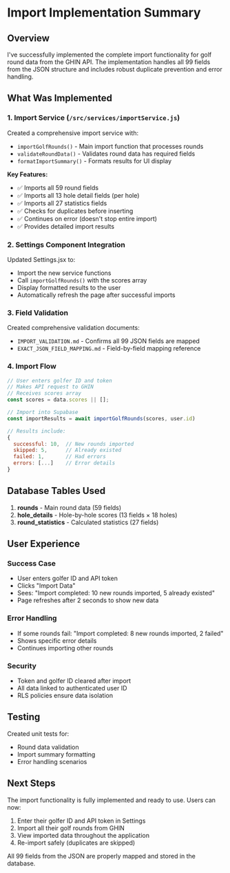 # Import Implementation Summary

## Overview
I've successfully implemented the complete import functionality for golf round data from the GHIN API. The implementation handles all 99 fields from the JSON structure and includes robust duplicate prevention and error handling.

## What Was Implemented

### 1. Import Service (`/src/services/importService.js`)
Created a comprehensive import service with:
- `importGolfRounds()` - Main import function that processes rounds
- `validateRoundData()` - Validates round data has required fields
- `formatImportSummary()` - Formats results for UI display

**Key Features:**
- ✅ Imports all 59 round fields
- ✅ Imports all 13 hole detail fields (per hole)
- ✅ Imports all 27 statistics fields
- ✅ Checks for duplicates before inserting
- ✅ Continues on error (doesn't stop entire import)
- ✅ Provides detailed import results

### 2. Settings Component Integration
Updated Settings.jsx to:
- Import the new service functions
- Call `importGolfRounds()` with the scores array
- Display formatted results to the user
- Automatically refresh the page after successful imports

### 3. Field Validation
Created comprehensive validation documents:
- `IMPORT_VALIDATION.md` - Confirms all 99 JSON fields are mapped
- `EXACT_JSON_FIELD_MAPPING.md` - Field-by-field mapping reference

### 4. Import Flow

```javascript
// User enters golfer ID and token
// Makes API request to GHIN
// Receives scores array
const scores = data.scores || [];

// Import into Supabase
const importResults = await importGolfRounds(scores, user.id)

// Results include:
{
  successful: 10,  // New rounds imported
  skipped: 5,      // Already existed
  failed: 1,       // Had errors
  errors: [...]    // Error details
}
```

## Database Tables Used

1. **rounds** - Main round data (59 fields)
2. **hole_details** - Hole-by-hole scores (13 fields × 18 holes)
3. **round_statistics** - Calculated statistics (27 fields)

## User Experience

### Success Case
- User enters golfer ID and API token
- Clicks "Import Data"
- Sees: "Import completed: 10 new rounds imported, 5 already existed"
- Page refreshes after 2 seconds to show new data

### Error Handling
- If some rounds fail: "Import completed: 8 new rounds imported, 2 failed"
- Shows specific error details
- Continues importing other rounds

### Security
- Token and golfer ID cleared after import
- All data linked to authenticated user ID
- RLS policies ensure data isolation

## Testing
Created unit tests for:
- Round data validation
- Import summary formatting
- Error handling scenarios

## Next Steps
The import functionality is fully implemented and ready to use. Users can now:
1. Enter their golfer ID and API token in Settings
2. Import all their golf rounds from GHIN
3. View imported data throughout the application
4. Re-import safely (duplicates are skipped)

All 99 fields from the JSON are properly mapped and stored in the database.